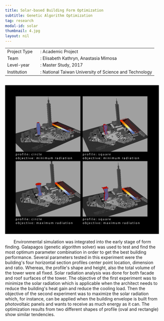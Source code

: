 ```yaml
---
title: Solar-based Building Form Optimization
subtitle: Genetic Algorithm Optimization
tag: research
modal-id: solar
thumbnail: 4.jpg
layout: nil
---
```

<table class="table__research">
    <tbody>
        <tr>
            <td>
                Project Type&nbsp;&nbsp;&nbsp;
            </td>
            <td>
                : Academic Project
            </td>
        </tr>
        <tr>
            <td>
                Team
            </td>
            <td>
                : Elisabeth Kathryn, Anastasia Mimosa
            </td>
        </tr>
        <tr>
            <td>
                Level-year
            </td>
            <td>
                : Master Study, 2017
            </td>
        </tr>
        <tr>
            <td>
                Institution
            </td>
            <td>
                : National Taiwan University of Science and Technology
            </td>
        </tr>
    </tbody>
</table>
<br>


<img src="images/portfolio/4/4A.jpg" class="img-responsive img-centered" alt="Galapagos Optimization">
<br>

&emsp;&emsp;Environmental simulation was integrated into the early stage of form finding. Galapagos (genetic algorithm solver) was used to test and find the most optimum parameter combination in order to get the best building performance. Several parameters tested in this experiment were the building's four horizontal section profiles center point location, dimension and ratio. Whereas, the profile's shape and height, also the total volume of the tower were all fixed. Solar radiation analysis was done for both facade and roof surfaces of the tower. The objective of the first experiment was to minimize the solar radiation which is applicable when the architect needs to reduce the building's heat gain and reduce the cooling load. Then the objective of the second experiment was to maximize the solar radiation which, for instance, can be applied when the building envelope is built from photovoltaic panels and wants to receive as much energy as it can. The optimization results from two different shapes of profile (oval and rectangle) show similar tendencies.